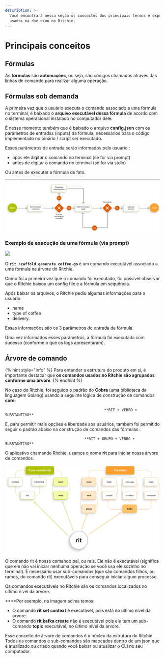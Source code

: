 ```yaml
---
description: >-
  Você encontrará nessa seção os conceitos dos principais termos e expressões
  usados na doc e/ou no Ritchie.
---
```


# Principais conceitos

## Fórmulas

As **fórmulas** são **automações**, ou seja, são códigos chamados através das linhas de comando para realizar alguma operação.

## **Fórmulas sob** demanda

A primeira vez que o usuário executa o comando associado a uma fórmula no terminal, é baixado o **arquivo** **executável dessa fórmula** de acordo com o sistema operacional instalado no computador dele.

É nesse momento também que é baixado o arquivo **config.json** com os parâmetros de entradas \(inputs\) da fórmula, necessários para o código implementado no binário / script ser executado.

Esses parâmetros de entrada serão informados pelo usuário :

* após ele digitar o comando no terminal \(se for via prompt\)
* antes de digitar o comando no terminal \(se for via stdin\)

Ou antes de executar a fórmula de fato.  
****

![](.gitbook/assets/fluxo-formulas%20%283%29.png)

### Exemplo de execução de uma fórmula \(via prompt\)

![](.gitbook/assets/rit-scaffold-generate-coffee-go.gif)

O **`rit scaffold generate coffee-go`** é um comando executável associado a uma fórmula na árvore do Ritchie.

Como foi a primeira vez que o comando foi executado, foi possível observar que o Ritchie baixou um config file e a fórmula em sequência.

Após baixar os arquivos, o Ritchie pediu algumas informações para o usuário: 

* name
* type of coffee
* delivery. 

Essas informações são os 3 parâmetros de entrada da fórmula.

Uma vez informados esses parâmetros, a fórmula foi executada com sucesso \(conforme o que os logs apresentaram\).

## Árvore de comando

{% hint style="info" %}
Para entender a estrutura do produto em si, é importante destacar que **os comandos usados no Ritchie são agrupados conforme uma árvore**. 
{% endhint %}

No caso do Ritchie, foi seguido o padrão do **Cobra** \(uma biblioteca da linguagem Golang\) usando a seguinte lógica de construção de comandos **core**:

                                                 **RIT + VERBO + SUBSTANTIVO**

E, para permitir mais opções e liberdade aos usuários, também foi permitido seguir o padrão abaixo na construção de comandos das fórmulas :

                                        **RIT + GRUPO + VERBO + SUBSTANTIVO**

O aplicativo chamando Ritchie, usamos o nome **rit** para iniciar nossa árvore de comandos.

![](.gitbook/assets/arvore-rit%20%281%29.png)

O comando rit é nosso comando pai, ou raíz. Ele não é executável \(significa que ele não vai iniciar nenhuma operação se você usa ele sozinho no terminal\). É necessário usar sub-comandos \(que são comandos filhos, ou ramos, do comando rit\) executáveis para conseguir iniciar algum processo.

Os comandos executáveis no Ritchie são os comandos localizados no último nível da árvore.  
  
****Por exemplo, na imagem acima temos: 

* O comando **rit set context** é executável, pois está no último nível da árvore.
* O comando **rit kafka create** não é executável pois ele tem um sub-comando **topic** executável, no último nível da árvore.

Esse conceito de árvore de comandos é o núcleo da estrutura do Ritchie. Todos os comandos e sub-comandos são mapeados dentro de um json que é atualizado ou criado quando você baixar ou atualizar o CLI no seu computador.

